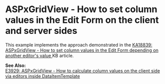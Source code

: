 # ASPxGridView - How to set column values in the Edit Form on the client and server sides


<p>This example implements the approach demonstrated in the <a href="https://www.devexpress.com/Support/Center/p/KA18839">KA18839: ASPxGridView - How to set column values in the Edit Form depending on another editor's value</a><u> </u>KB article.</p><p><strong>See </strong><strong>A</strong><strong>lso:</strong><strong><br />
</strong><a href="https://www.devexpress.com/Support/Center/p/E3929">E3929: ASPxGridView - How to calculate column values on the client side via editors inside DataItemTemplate</a></p>

<br/>


